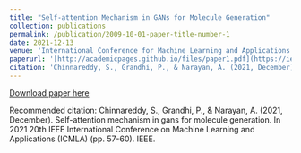 ```yaml
---
title: "Self-attention Mechanism in GANs for Molecule Generation"
collection: publications
permalink: /publication/2009-10-01-paper-title-number-1
date: 2021-12-13
venue: 'International Conference for Machine Learning and Applications (ICMLA)'
paperurl: '[http://academicpages.github.io/files/paper1.pdf](https://ieeexplore.ieee.org/abstract/document/9680241)'
citation: 'Chinnareddy, S., Grandhi, P., & Narayan, A. (2021, December). Self-attention mechanism in gans for molecule generation. In 2021 20th IEEE International Conference on Machine Learning and Applications (ICMLA) (pp. 57-60). IEEE.'
---
```


[Download paper here]([http://academicpages.github.io/files/paper1.pdf](https://ieeexplore.ieee.org/abstract/document/9680241))

Recommended citation: Chinnareddy, S., Grandhi, P., & Narayan, A. (2021, December). Self-attention mechanism in gans for molecule generation. In 2021 20th IEEE International Conference on Machine Learning and Applications (ICMLA) (pp. 57-60). IEEE.
